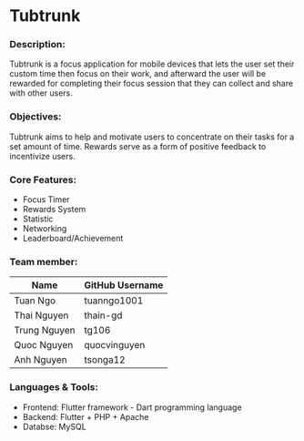 # Tubtrunk

### Description:
Tubtrunk is a focus application for mobile devices that lets the user set their custom time then focus on their work, and afterward the user will be rewarded for completing their focus session that they can collect and share with other users.
 
### Objectives:
Tubtrunk aims to help and motivate users to concentrate on their tasks for a set amount of time. Rewards serve as a form of positive feedback to incentivize users.

### Core Features:

- Focus Timer
- Rewards System
- Statistic
- Networking
- Leaderboard/Achievement

### Team member:

| Name         | GitHub Username |
| ------------ | --------------- |
| Tuan Ngo     | tuanngo1001     |
| Thai Nguyen  | thain-gd        |
| Trung Nguyen | tg106           |
| Quoc Nguyen  | quocvinguyen    |
| Anh Nguyen   | tsonga12        |

### Languages & Tools:

- Frontend: Flutter framework - Dart programming language
- Backend: Flutter + PHP + Apache
- Databse: MySQL
